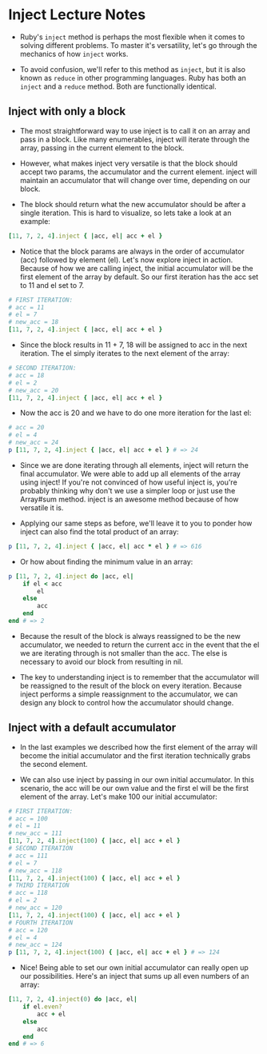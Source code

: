 # Inject Lecture Notes

* Ruby's `inject` method is perhaps the most flexible when it comes to solving different problems. To master it's versatility, let's go through the mechanics of how `inject` works. 

* To avoid confusion, we'll refer to this method as `inject`, but it is also known as `reduce` in other programming languages. Ruby has both an `inject` and a `reduce` method. Both are functionally identical.

## Inject with only a block

 * The most straightforward way to use inject is to call it on an array and pass in a block. Like many enumerables, inject will iterate through the array, passing in the current element to the block. 

 * However, what makes inject very versatile is that the block should accept two params, the accumulator and the current element. inject will maintain an accumulator that will change over time, depending on our block. 

 * The block should return what the new accumulator should be after a single iteration. This is hard to visualize, so lets take a look at an example:

```ruby 
[11, 7, 2, 4].inject { |acc, el| acc + el }
```

* Notice that the block params are always in the order of accumulator (acc) followed by element (el). Let's now explore inject in action. Because of how we are calling inject, the initial accumulator will be the first element of the array by default. So our first iteration has the acc set to 11 and el set to 7.

```ruby
# FIRST ITERATION:
# acc = 11
# el = 7
# new_acc = 18
[11, 7, 2, 4].inject { |acc, el| acc + el }
```

* Since the block results in 11 + 7, 18 will be assigned to acc in the next iteration. The el simply iterates to the next element of the array:

```ruby 
# SECOND ITERATION:
# acc = 18
# el = 2
# new_acc = 20
[11, 7, 2, 4].inject { |acc, el| acc + el }
```

* Now the acc is 20 and we have to do one more iteration for the last el:

```ruby
# acc = 20
# el = 4
# new_acc = 24
p [11, 7, 2, 4].inject { |acc, el| acc + el } # => 24
```

* Since we are done iterating through all elements, inject will return the final accumulator. We were able to add up all elements of the array using inject! If you're not convinced of how useful inject is, you're probably thinking why don't we use a simpler loop or just use the Array#sum method. inject is an awesome method because of how versatile it is.

* Applying our same steps as before, we'll leave it to you to ponder how inject can also find the total product of an array:

```ruby
p [11, 7, 2, 4].inject { |acc, el| acc * el } # => 616
```

* Or how about finding the minimum value in an array:

```ruby
p [11, 7, 2, 4].inject do |acc, el|
    if el < acc
        el
    else
        acc
    end
end # => 2
```

* Because the result of the block is always reassigned to be the new accumulator, we needed to return the current acc in the event that the el we are iterating through is not smaller than the acc. The else is necessary to avoid our block from resulting in nil.

* The key to understanding inject is to remember that the accumulator will be reassigned to the result of the block on every iteration. Because inject performs a simple reassignment to the accumulator, we can design any block to control how the accumulator should change.

## Inject with a default accumulator

* In the last examples we described how the first element of the array will become the initial accumulator and the first iteration technically grabs the second element. 

* We can also use inject by passing in our own initial accumulator. In this scenario, the acc will be our own value and the first el will be the first element of the array. Let's make 100 our initial accumulator:

```ruby
# FIRST ITERATION:
# acc = 100
# el = 11
# new_acc = 111
[11, 7, 2, 4].inject(100) { |acc, el| acc + el }
# SECOND ITERATION
# acc = 111
# el = 7
# new_acc = 118
[11, 7, 2, 4].inject(100) { |acc, el| acc + el }
# THIRD ITERATION
# acc = 118
# el = 2
# new_acc = 120
[11, 7, 2, 4].inject(100) { |acc, el| acc + el }
# FOURTH ITERATION
# acc = 120
# el = 4
# new_acc = 124
p [11, 7, 2, 4].inject(100) { |acc, el| acc + el } # => 124
```

* Nice! Being able to set our own initial accumulator can really open up our possibilities. Here's an inject that sums up all even numbers of an array:

```ruby
[11, 7, 2, 4].inject(0) do |acc, el|
    if el.even?
        acc + el
    else
        acc
    end
end # => 6
```